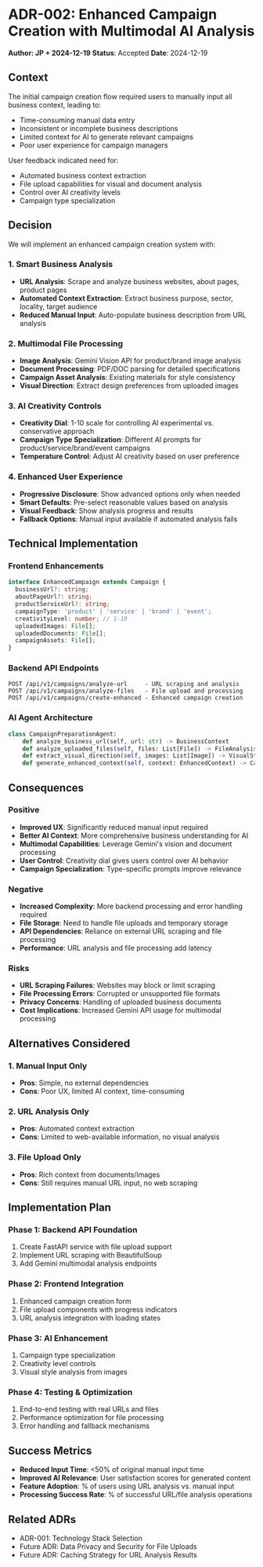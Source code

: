 # ADR-002: Enhanced Campaign Creation with Multimodal AI Analysis

**Author: JP + 2024-12-19**
**Status**: Accepted
**Date**: 2024-12-19

## Context

The initial campaign creation flow required users to manually input all business context, leading to:
- Time-consuming manual data entry
- Inconsistent or incomplete business descriptions
- Limited context for AI to generate relevant campaigns
- Poor user experience for campaign managers

User feedback indicated need for:
- Automated business context extraction
- File upload capabilities for visual and document analysis
- Control over AI creativity levels
- Campaign type specialization

## Decision

We will implement an enhanced campaign creation system with:

### 1. Smart Business Analysis
- **URL Analysis**: Scrape and analyze business websites, about pages, product pages
- **Automated Context Extraction**: Extract business purpose, sector, locality, target audience
- **Reduced Manual Input**: Auto-populate business description from URL analysis

### 2. Multimodal File Processing
- **Image Analysis**: Gemini Vision API for product/brand image analysis
- **Document Processing**: PDF/DOC parsing for detailed specifications
- **Campaign Asset Analysis**: Existing materials for style consistency
- **Visual Direction**: Extract design preferences from uploaded images

### 3. AI Creativity Controls
- **Creativity Dial**: 1-10 scale for controlling AI experimental vs. conservative approach
- **Campaign Type Specialization**: Different AI prompts for product/service/brand/event campaigns
- **Temperature Control**: Adjust AI creativity based on user preference

### 4. Enhanced User Experience
- **Progressive Disclosure**: Show advanced options only when needed
- **Smart Defaults**: Pre-select reasonable values based on analysis
- **Visual Feedback**: Show analysis progress and results
- **Fallback Options**: Manual input available if automated analysis fails

## Technical Implementation

### Frontend Enhancements
```typescript
interface EnhancedCampaign extends Campaign {
  businessUrl?: string;
  aboutPageUrl?: string;
  productServiceUrl?: string;
  campaignType: 'product' | 'service' | 'brand' | 'event';
  creativityLevel: number; // 1-10
  uploadedImages: File[];
  uploadedDocuments: File[];
  campaignAssets: File[];
}
```

### Backend API Endpoints
```
POST /api/v1/campaigns/analyze-url     - URL scraping and analysis
POST /api/v1/campaigns/analyze-files   - File upload and processing
POST /api/v1/campaigns/create-enhanced - Enhanced campaign creation
```

### AI Agent Architecture
```python
class CampaignPreparationAgent:
    def analyze_business_url(self, url: str) -> BusinessContext
    def analyze_uploaded_files(self, files: List[File]) -> FileAnalysis
    def extract_visual_direction(self, images: List[Image]) -> VisualStyle
    def generate_enhanced_context(self, context: EnhancedContext) -> CampaignContext
```

## Consequences

### Positive
- **Improved UX**: Significantly reduced manual input required
- **Better AI Context**: More comprehensive business understanding for AI
- **Multimodal Capabilities**: Leverage Gemini's vision and document processing
- **User Control**: Creativity dial gives users control over AI behavior
- **Campaign Specialization**: Type-specific prompts improve relevance

### Negative
- **Increased Complexity**: More backend processing and error handling required
- **File Storage**: Need to handle file uploads and temporary storage
- **API Dependencies**: Reliance on external URL scraping and file processing
- **Performance**: URL analysis and file processing add latency

### Risks
- **URL Scraping Failures**: Websites may block or limit scraping
- **File Processing Errors**: Corrupted or unsupported file formats
- **Privacy Concerns**: Handling of uploaded business documents
- **Cost Implications**: Increased Gemini API usage for multimodal processing

## Alternatives Considered

### 1. Manual Input Only
- **Pros**: Simple, no external dependencies
- **Cons**: Poor UX, limited AI context, time-consuming

### 2. URL Analysis Only
- **Pros**: Automated context extraction
- **Cons**: Limited to web-available information, no visual analysis

### 3. File Upload Only
- **Pros**: Rich context from documents/images
- **Cons**: Still requires manual URL input, no web scraping

## Implementation Plan

### Phase 1: Backend API Foundation
1. Create FastAPI service with file upload support
2. Implement URL scraping with BeautifulSoup
3. Add Gemini multimodal analysis endpoints

### Phase 2: Frontend Integration
1. Enhanced campaign creation form
2. File upload components with progress indicators
3. URL analysis integration with loading states

### Phase 3: AI Enhancement
1. Campaign type specialization
2. Creativity level controls
3. Visual style analysis from images

### Phase 4: Testing & Optimization
1. End-to-end testing with real URLs and files
2. Performance optimization for file processing
3. Error handling and fallback mechanisms

## Success Metrics

- **Reduced Input Time**: <50% of original manual input time
- **Improved AI Relevance**: User satisfaction scores for generated content
- **Feature Adoption**: % of users using URL analysis vs. manual input
- **Processing Success Rate**: % of successful URL/file analysis operations

## Related ADRs

- ADR-001: Technology Stack Selection
- Future ADR: Data Privacy and Security for File Uploads
- Future ADR: Caching Strategy for URL Analysis Results 